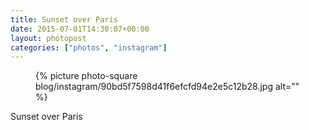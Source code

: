 ```yaml
---
title: Sunset over Paris
date: 2015-07-01T14:30:07+00:00
layout: photopost
categories: ["photos", "instagram"]
---
```


<figure class="photo photo--square">
  {% picture photo-square blog/instagram/90bd5f7598d41f6efcfd94e2e5c12b28.jpg alt="" %}
</figure>

Sunset over Paris
